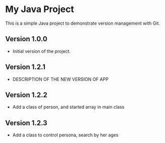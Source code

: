 # My Java Project
This is a simple Java project to demonstrate version management with Git.

## Version 1.0.0
- Initial version of the project.

## Version 1.2.1
- DESCRIPTION OF THE NEW VERSION OF APP
## Version 1.2.2
- Add a class of person, and started array in main class
## Version 1.2.3
- Add a class to control persona, search by her ages
